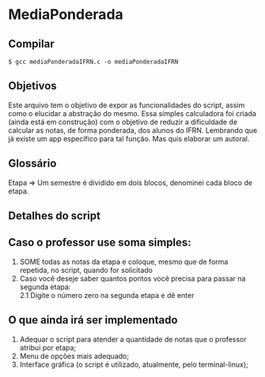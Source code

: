 # MediaPonderada

## Compilar

```
$ gcc mediaPonderadaIFRN.c -o mediaPonderadaIFRN
```
## Objetivos
Este arquivo tem o objetivo de expor as funcionalidades do script, assim como o elucidar a abstração do mesmo. Essa 
simples calculadora foi criada (ainda está em construção) com o objetivo de reduzir a dificuldade de calcular as 
notas, de forma ponderada, dos alunos do IFRN. Lembrando que já existe um app específico para tal função. Mas quis
elaborar um autoral.

## Glossário
Etapa => Um semestre é dividido em dois blocos, denominei cada bloco de etapa.

## Detalhes do script
<h2>Caso o professor use soma simples:</h2>
<ol>
<li>SOME todas as notas da etapa e coloque, mesmo que de forma repetida, no script, quando for solicitado</li>
<li>Caso você deseje saber quantos pontos você precisa para passar na segunda etapa:<br/>2.1 Digite o número zero na segunda etapa e dê enter</li>
</ol>

## O que ainda irá ser implementado
1. Adequar o script para atender a quantidade de notas que o professor atribui por etapa;
2. Menu de opções mais adequado;
3. Interface gráfica (o script é utilizado, atualmente, pelo terminal-linux);
